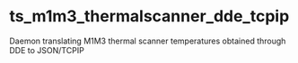# ts_m1m3_thermalscanner_dde_tcpip
Daemon translating M1M3 thermal scanner temperatures obtained through DDE to JSON/TCPIP

